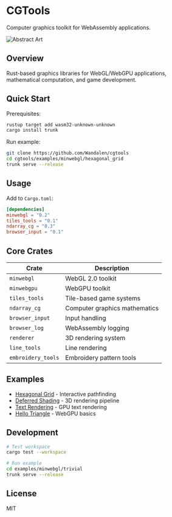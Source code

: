 # CGTools

Computer graphics toolkit for WebAssembly applications.

![Abstract Art](./assets/primitives.jpg)

## Overview

Rust-based graphics libraries for WebGL/WebGPU applications, mathematical computation, and game development.

## Quick Start

Prerequisites:
```bash
rustup target add wasm32-unknown-unknown
cargo install trunk
```

Run example:
```bash
git clone https://github.com/Wandalen/cgtools
cd cgtools/examples/minwebgl/hexagonal_grid
trunk serve --release
```

## Usage

Add to `Cargo.toml`:
```toml
[dependencies]
minwebgl = "0.2"
tiles_tools = "0.1"
ndarray_cg = "0.3"
browser_input = "0.1"
```

## Core Crates

| Crate | Description |
|-------|-------------|
| `minwebgl` | WebGL 2.0 toolkit |
| `minwebgpu` | WebGPU toolkit |
| `tiles_tools` | Tile-based game systems |
| `ndarray_cg` | Computer graphics mathematics |
| `browser_input` | Input handling |
| `browser_log` | WebAssembly logging |
| `renderer` | 3D rendering system |
| `line_tools` | Line rendering |
| `embroidery_tools` | Embroidery pattern tools |

## Examples

- [Hexagonal Grid](./examples/minwebgl/hexagonal_grid/) - Interactive pathfinding
- [Deferred Shading](./examples/minwebgl/deferred_shading/) - 3D rendering pipeline
- [Text Rendering](./examples/minwebgl/text_rendering/) - GPU text rendering
- [Hello Triangle](./examples/minwebgpu/hello_triangle/) - WebGPU basics

## Development

```bash
# Test workspace
cargo test --workspace

# Run example
cd examples/minwebgl/trivial
trunk serve --release
```

## License

MIT